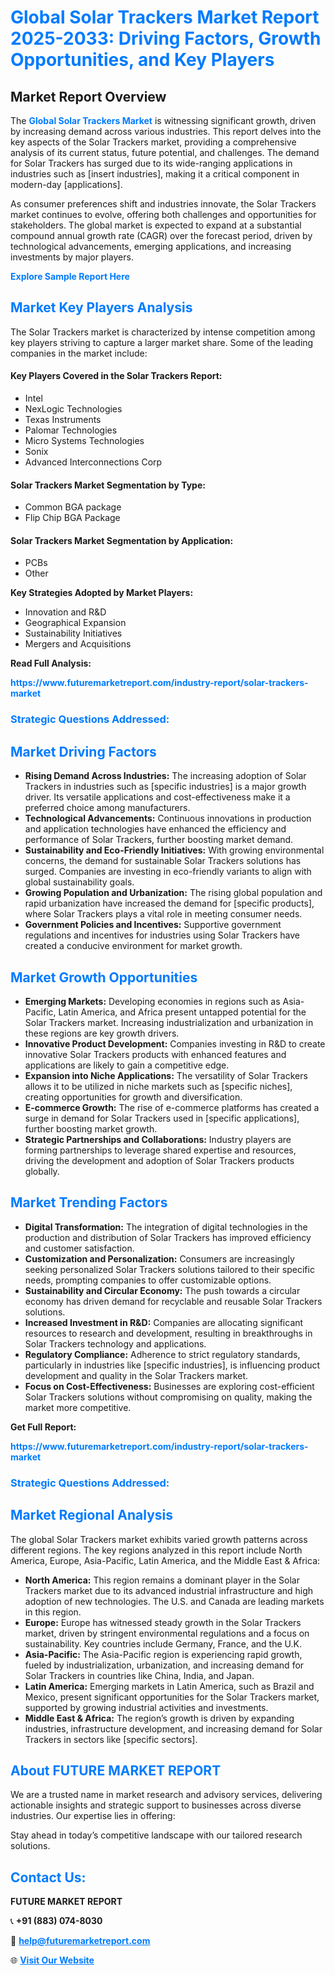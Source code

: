 <h1 style="color: #007BFF;">Global Solar Trackers Market Report 2025-2033: Driving Factors, Growth Opportunities, and Key Players</h1>

<section id="overview">
<h2>Market Report Overview</h2>
<p>The <a href="https://www.futuremarketreport.com/industry-report/solar-trackers-market" style="color: #007BFF; text-decoration: none;"><strong>Global Solar Trackers Market</strong></a> is witnessing significant growth, driven by increasing demand across various industries. This report delves into the key aspects of the Solar Trackers market, providing a comprehensive analysis of its current status, future potential, and challenges. The demand for Solar Trackers has surged due to its wide-ranging applications in industries such as [insert industries], making it a critical component in modern-day [applications].</p>
<p>As consumer preferences shift and industries innovate, the Solar Trackers market continues to evolve, offering both challenges and opportunities for stakeholders. The global market is expected to expand at a substantial compound annual growth rate (CAGR) over the forecast period, driven by technological advancements, emerging applications, and increasing investments by major players.</p>
</section>

<section id="overview">
<p><a href="https://www.futuremarketreport.com/request-sample/reportId=33676" style="color: #007BFF; text-decoration: none;"><strong>Explore Sample Report Here</strong></a></p>
</section>

<section id="key-players">
<h2 style="color: #007BFF;">Market Key Players Analysis</h2>
<p>The Solar Trackers market is characterized by intense competition among key players striving to capture a larger market share. Some of the leading companies in the market include:</p>
<h4>Key Players Covered in the Solar Trackers Report:</h4>
<ul><li>Intel</li><li>NexLogic Technologies</li><li>Texas Instruments</li><li>Palomar Technologies</li><li>Micro Systems Technologies</li><li>Sonix</li><li>Advanced Interconnections Corp</li></ul>
<h4>Solar Trackers Market Segmentation by Type:</h4>
<ul><li>Common BGA package</li><li>Flip Chip BGA Package</li></ul>

<h4>Solar Trackers Market Segmentation by Application:</h4>
<ul><li>PCBs</li><li>Other</li></ul>
<p><strong>Key Strategies Adopted by Market Players:</strong></p>
<ul>
<li>Innovation and R&D</li>
<li>Geographical Expansion</li>
<li>Sustainability Initiatives</li>
<li>Mergers and Acquisitions</li>
</ul>
</section>

<section>
<p><strong>Read Full Analysis: </strong></p><a href="https://www.futuremarketreport.com/industry-report/solar-trackers-market" style="color: #007BFF; text-decoration: none;"><strong>https://www.futuremarketreport.com/industry-report/solar-trackers-market</strong></a>
<h3 style="color: #007BFF;">Strategic Questions Addressed:</h3>
</section>

<section id="driving-factors">
<h2 style="color: #007BFF;">Market Driving Factors</h2>
<ul>
<li><strong>Rising Demand Across Industries:</strong> The increasing adoption of Solar Trackers in industries such as [specific industries] is a major growth driver. Its versatile applications and cost-effectiveness make it a preferred choice among manufacturers.</li>
<li><strong>Technological Advancements:</strong> Continuous innovations in production and application technologies have enhanced the efficiency and performance of Solar Trackers, further boosting market demand.</li>
<li><strong>Sustainability and Eco-Friendly Initiatives:</strong> With growing environmental concerns, the demand for sustainable Solar Trackers solutions has surged. Companies are investing in eco-friendly variants to align with global sustainability goals.</li>
<li><strong>Growing Population and Urbanization:</strong> The rising global population and rapid urbanization have increased the demand for [specific products], where Solar Trackers plays a vital role in meeting consumer needs.</li>
<li><strong>Government Policies and Incentives:</strong> Supportive government regulations and incentives for industries using Solar Trackers have created a conducive environment for market growth.</li>
</ul>
</section>

<section id="growth-opportunities">
<h2 style="color: #007BFF;">Market Growth Opportunities</h2>
<ul>
<li><strong>Emerging Markets:</strong> Developing economies in regions such as Asia-Pacific, Latin America, and Africa present untapped potential for the Solar Trackers market. Increasing industrialization and urbanization in these regions are key growth drivers.</li>
<li><strong>Innovative Product Development:</strong> Companies investing in R&D to create innovative Solar Trackers products with enhanced features and applications are likely to gain a competitive edge.</li>
<li><strong>Expansion into Niche Applications:</strong> The versatility of Solar Trackers allows it to be utilized in niche markets such as [specific niches], creating opportunities for growth and diversification.</li>
<li><strong>E-commerce Growth:</strong> The rise of e-commerce platforms has created a surge in demand for Solar Trackers used in [specific applications], further boosting market growth.</li>
<li><strong>Strategic Partnerships and Collaborations:</strong> Industry players are forming partnerships to leverage shared expertise and resources, driving the development and adoption of Solar Trackers products globally.</li>
</ul>
</section>

<section id="trending-factors">
<h2 style="color: #007BFF;">Market Trending Factors</h2>
<ul>
<li><strong>Digital Transformation:</strong> The integration of digital technologies in the production and distribution of Solar Trackers has improved efficiency and customer satisfaction.</li>
<li><strong>Customization and Personalization:</strong> Consumers are increasingly seeking personalized Solar Trackers solutions tailored to their specific needs, prompting companies to offer customizable options.</li>
<li><strong>Sustainability and Circular Economy:</strong> The push towards a circular economy has driven demand for recyclable and reusable Solar Trackers solutions.</li>
<li><strong>Increased Investment in R&D:</strong> Companies are allocating significant resources to research and development, resulting in breakthroughs in Solar Trackers technology and applications.</li>
<li><strong>Regulatory Compliance:</strong> Adherence to strict regulatory standards, particularly in industries like [specific industries], is influencing product development and quality in the Solar Trackers market.</li>
<li><strong>Focus on Cost-Effectiveness:</strong> Businesses are exploring cost-efficient Solar Trackers solutions without compromising on quality, making the market more competitive.</li>
</ul>
</section>

<section>
<p><strong>Get Full Report: </strong></p><a href="https://www.futuremarketreport.com/industry-report/solar-trackers-market" style="color: #007BFF; text-decoration: none;"><strong>https://www.futuremarketreport.com/industry-report/solar-trackers-market</strong></a>
<h3 style="color: #007BFF;">Strategic Questions Addressed:</h3>
</section>


<section id="regional-analysis">
<h2 style="color: #007BFF;">Market Regional Analysis</h2>
<p>The global Solar Trackers market exhibits varied growth patterns across different regions. The key regions analyzed in this report include North America, Europe, Asia-Pacific, Latin America, and the Middle East & Africa:</p>
<ul>
<li><strong>North America:</strong> This region remains a dominant player in the Solar Trackers market due to its advanced industrial infrastructure and high adoption of new technologies. The U.S. and Canada are leading markets in this region.</li>
<li><strong>Europe:</strong> Europe has witnessed steady growth in the Solar Trackers market, driven by stringent environmental regulations and a focus on sustainability. Key countries include Germany, France, and the U.K.</li>
<li><strong>Asia-Pacific:</strong> The Asia-Pacific region is experiencing rapid growth, fueled by industrialization, urbanization, and increasing demand for Solar Trackers in countries like China, India, and Japan.</li>
<li><strong>Latin America:</strong> Emerging markets in Latin America, such as Brazil and Mexico, present significant opportunities for the Solar Trackers market, supported by growing industrial activities and investments.</li>
<li><strong>Middle East & Africa:</strong> The region’s growth is driven by expanding industries, infrastructure development, and increasing demand for Solar Trackers in sectors like [specific sectors].</li>
</ul>
</section>

<footer>
<h2 style="color: #007BFF;">About FUTURE MARKET REPORT</h2>
<p>We are a trusted name in market research and advisory services, delivering actionable insights and strategic support to businesses across diverse industries. Our expertise lies in offering:</p>

<p>Stay ahead in today’s competitive landscape with our tailored research solutions.</p>

<h2 style="color: #007BFF;">Contact Us:</h2>
<p><strong>FUTURE MARKET REPORT</strong></p>
<p>📞 <strong>+91 (883) 074-8030</strong></p>
<p>📧 <strong><a href="mailto:help@futuremarketreport.com" style="color: #007BFF;">help@futuremarketreport.com</a></strong></p>
<p>🌐 <strong><a href="https://www.futuremarketreport.com/" style="color: #007BFF;">Visit Our Website</a></strong></p>
</footer>